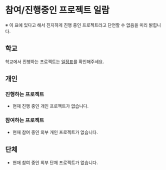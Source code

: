 # 참여/진행중인 프로젝트 일람
※ 이 표에 있다고 해서 진지하게 진행 중인 프로젝트라고 단언할 수 없음을 미리 밝힙니다.

## 학교
학교에서 진행하는 프로젝트는 [일정표](../calendar/index.md)를 확인해주세요.

## 개인
### 진행하는 프로젝트
- 현재 진행 중인 개인 프로젝트가 없습니다.

### 참여하는 프로젝트
- 현재 참여 중인 외부 개인 프로젝트가 없습니다.

## 단체
- 현재 참여 중인 외부 단체 프로젝트가 없습니다.
